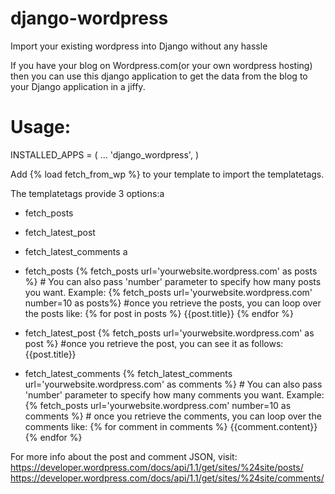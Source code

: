 # django-wordpress
Import your existing wordpress into Django without any hassle

If you have your blog on Wordpress.com(or your own wordpress hosting) then you can use this django application to get the data from the blog to your Django application in a jiffy.

# Usage:
INSTALLED_APPS = (
  ...
  'django_wordpress',
)

Add {% load fetch_from_wp %} to your template to import the templatetags.

The templatetags provide 3 options:a
* fetch_posts
* fetch_latest_post
* fetch_latest_comments
a
* fetch_posts
      {% fetch_posts url='yourwebsite.wordpress.com' as posts %}
      # You can also pass 'number' parameter to specify how many posts you want.
      Example:
      {% fetch_posts url='yourwebsite.wordpress.com' number=10 as posts%}
      #once you retrieve the posts, you can loop over the posts like:
      {% for post in posts %}
        {{post.title}}
      {% endfor %}
      
* fetch_latest_post
      {% fetch_posts url='yourwebsite.wordpress.com' as post %}
      #once you retrieve the post, you can see it as follows:
      {{post.title}}
      
* fetch_latest_comments
      {% fetch_latest_comments url='yourwebsite.wordpress.com' as comments %}
      # You can also pass 'number' parameter to specify how many comments you want.
      Example:
      {% fetch_posts url='yourwebsite.wordpress.com' number=10 as comments %}
      # once you retrieve the comments, you can loop over the comments like:
      {% for comment in comments %}
        {{comment.content}}
      {% endfor %}

For more info about the post and comment JSON, visit:
https://developer.wordpress.com/docs/api/1.1/get/sites/%24site/posts/
https://developer.wordpress.com/docs/api/1.1/get/sites/%24site/comments/
